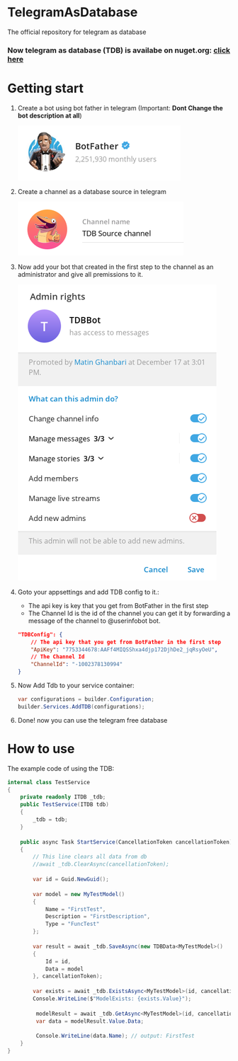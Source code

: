 # TelegramAsDatabase
The official repository for telegram as database
### Now telegram as database (TDB) is availabe on nuget.org: [click here](https://www.nuget.org/packages/TelegramAsDatabase)

# Getting start
1. Create a bot using bot father in telegram (Important: **Dont Change the bot description at all**)

    ![botfather](https://raw.githubusercontent.com/MatinGhanbari/TelegramAsDatabase/refs/heads/main/assets/images/botfather.png)
2. Create a channel as a database source in telegram
    
    ![channel](https://raw.githubusercontent.com/MatinGhanbari/TelegramAsDatabase/refs/heads/main/assets/images/channel.png)
3. Now add your bot that created in the first step to the channel as an administrator and give all premissions to it.
    
    ![channel](https://raw.githubusercontent.com/MatinGhanbari/TelegramAsDatabase/refs/heads/main/assets/images/adminrights.png)
4. Goto your appsettings and add TDB config to it.:
    - The api key is key that you get from BotFather in the first step
    - The Channel Id is the id of the channel you can get it by forwarding a message of the channel to @userinfobot bot.
    ```json
    "TDBConfig": {
        // The api key that you get from BotFather in the first step
        "ApiKey": "7753344678:AAFf4MIQSShxa4djp172DjhDe2_jqRsyOeU",
        // The Channel Id
        "ChannelId": "-1002378130994"
    }
    ```
5. Now Add Tdb to your service container:

    ```csharp
    var configurations = builder.Configuration;
    builder.Services.AddTDB(configurations);
    ```

6. Done! now you can use the telegram free database

# How to use
The example code of using the TDB:
```csharp
internal class TestService
{
    private readonly ITDB _tdb;
    public TestService(ITDB tdb)
    {
        _tdb = tdb;
    }

    public async Task StartService(CancellationToken cancellationToken)
    {
        // This line clears all data from db
        //await _tdb.ClearAsync(cancellationToken);

        var id = Guid.NewGuid();

        var model = new MyTestModel()
        {
            Name = "FirstTest",
            Description = "FirstDescription",
            Type = "FuncTest"
        };

        var result = await _tdb.SaveAsync(new TDBData<MyTestModel>()
        {
            Id = id,
            Data = model
        }, cancellationToken);

        var exists = await _tdb.ExistsAsync<MyTestModel>(id, cancellationToken);
        Console.WriteLine($"ModelExists: {exists.Value}");
       
         modelResult = await _tdb.GetAsync<MyTestModel>(id, cancellationToken);
         var data = modelResult.Value.Data;

         Console.WriteLine(data.Name); // output: FirstTest
    }
}
```
